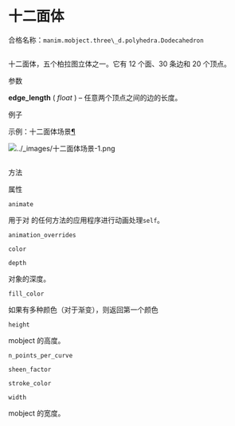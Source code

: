 # 十二面体

合格名称：`manim.mobject.three\_d.polyhedra.Dodecahedron`


```py

```

十二面体，五个柏拉图立体之一。它有 12 个面、30 条边和 20 个顶点。

参数

**edge_length** ( _float_ ) – 任意两个顶点之间的边的长度。

例子

示例：十二面体场景[¶](#dodecahedronscene)

![../_images/十二面体场景-1.png](../_images/DodecahedronScene-1.png)


```py

```


方法

属性

`animate`

用于对 的任何方法的应用程序进行动画处理`self`。

`animation_overrides`

`color`

`depth`

对象的深度。

`fill_color`

如果有多种颜色（对于渐变），则返回第一个颜色

`height`

mobject 的高度。

`n_points_per_curve`

`sheen_factor`

`stroke_color`

`width`

mobject 的宽度。
